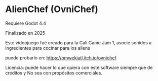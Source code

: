 # AlienChef (OvniChef)

Requiere Godot 4.4

Finalizado en 2025

Este videojuego fué creado para la Cali Game Jam 1, asocie sonidos a ingredientes para cocinar para los aliens

puede probarlo en: https://omwekiatl.itch.io/ovnichef

Licencia:
puede hacer lo que quiera con este software siempre que de créditos y No sea con propósitos comerciales.
